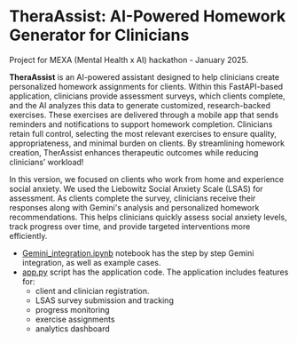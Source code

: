 # TheraAssist: AI-Powered Homework Generator for Clinicians

Project for MEXA (Mental Health x AI) hackathon - January 2025.

**TheraAssist** is an AI-powered assistant designed to help clinicians create personalized homework assignments for clients. Within this FastAPI-based application, clinicians provide assessment surveys, which clients complete, and the AI analyzes this data to generate customized, research-backed exercises. These exercises are delivered through a mobile app that sends reminders and notifications to support homework completion. Clinicians retain full control, selecting the most relevant exercises to ensure quality, appropriateness, and minimal burden on clients. By streamlining homework creation, TherAssist enhances therapeutic outcomes while reducing clinicians’ workload! 

In this version, we focused on clients who work from home and experience social anxiety. We used the Liebowitz Social Anxiety Scale (LSAS) for assessment. As clients complete the survey, clinicians receive their responses along with Gemini's analysis and personalized homework recommendations. This helps clinicians quickly assess social anxiety levels, track progress over time, and provide targeted interventions more efficiently.

- [Gemini_integration.ipynb](https://github.com/SoroushZiaee/MexaHackathon2025Mentalytics/blob/main/Gemini_integration.ipynb) notebook has the step by step Gemini integration, as well as example cases.
- [app.py](https://github.com/SoroushZiaee/MexaHackathon2025Mentalytics/blob/main/apis/app.py) script has the application code. The application includes features for:<br>
  - client and clinician registration.
  - LSAS survey submission and tracking
  - progress monitoring
  - exercise assignments
  - analytics dashboard

